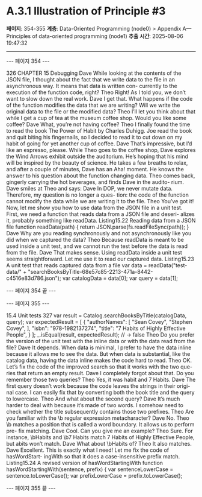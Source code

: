 # A.3.1 Illustration of Principle #3

**페이지**: 354-355
**계층**: Data-Oriented Programming (node0) > Appendix A—Principles of data-oriented programming (node1)
**추출 시간**: 2025-08-06 19:47:32

---


--- 페이지 354 ---

326 CHAPTER 15 Debugging
Dave While looking at the contents of the JSON file, I thought about the fact that we
write data to the file in an asynchronous way. It means that data is written con-
currently to the execution of the function code, right?
Theo Right! As I told you, we don’t want to slow down the real work.
Dave I get that. What happens if the code of the function modifies the data that we
are writing? Will we write the original data to the file or the modified data?
Theo I’ll let you think about that while I get a cup of tea at the museum coffee shop.
Would you like some coffee?
Dave What, you’re not having coffee?
Theo I finally found the time to read the book The Power of Habit by Charles Duhigg.
Joe read the book and quit biting his fingernails, so I decided to read it to cut
down on my habit of going for yet another cup of coffee.
Dave That’s impressive, but I’d like an espresso, please.
While Theo goes to the coffee shop, Dave explores the Wind Arrows exhibit outside the
auditorium. He’s hoping that his mind will be inspired by the beauty of science. He takes a
few breaths to relax, and after a couple of minutes, Dave has an Aha! moment. He knows
the answer to his question about the function changing data.
Theo comes back, gingerly carrying the hot beverages, and finds Dave in the audito-
rium. Dave smiles at Theo and says:
Dave In DOP, we never mutate data. Therefore, my question is no longer a ques-
tion: the code of the function cannot modify the data while we are writing it
to the file.
Theo You’ve got it! Now, let me show you how to use data from the JSON file in a
unit test. First, we need a function that reads data from a JSON file and deseri-
alizes it, probably something like readData.
Listing15.22 Reading data from a JSON file
function readData(path) {
return JSON.parse(fs.readFileSync(path));
}
Dave Why are you reading synchronously and not asynchronously like you did when
we captured the data?
Theo Because readData is meant to be used inside a unit test, and we cannot run
the test before the data is read from the file.
Dave That makes sense. Using readData inside a unit test seems straightforward. Let
me use it to read our captured data.
Listing15.23 A unit test that reads captured data from a file
var data = readData("test-data/" +
"searchBooksByTitle-68e57c85-2213-471a-8442-c4516e83d786.json");
var catalogData = data[0];
var query = data[1];

--- 페이지 354 끝 ---


--- 페이지 355 ---

15.4 Unit tests 327
var result = Catalog.searchBooksByTitle(catalogData, query);
var expectedResult = [
{
"authorNames": [
"Sean Covey",
"Stephen Covey",
],
"isbn": "978-1982137274",
"title": "7 Habits of Highly Effective People",
}
];
_.isEqual(result, expectedResult);
// → false
Theo Do you prefer the version of the unit test with the inline data or with the data
read from the file?
Dave It depends. When data is minimal, I prefer to have the data inline because it
allows me to see the data. But when data is substantial, like the catalog data,
having the data inline makes the code hard to read.
Theo OK. Let’s fix the code of the improved search so that it works with the two que-
ries that return an empty result.
Dave I completely forgot about that. Do you remember those two queries?
Theo Yes, it was habit and 7 Habits.
Dave The first query doesn’t work because the code leaves the strings in their origi-
nal case. I can easily fix that by converting both the book title and the query to
lowercase.
Theo And what about the second query?
Dave It’s much harder to deal with because it’s made of two words. I somehow need
to check whether the title subsequently contains those two prefixes.
Theo Are you familiar with the \b regular expression metacharacter?
Dave No.
Theo \b matches a position that is called a word boundary. It allows us to perform pre-
fix matching.
Dave Cool. Can you give me an example?
Theo Sure. For instance, \bHabits and \b7 Habits match 7 Habits of Highly
Effective People, but abits won’t match.
Dave What about \bHabits of?
Theo It also matches.
Dave Excellent. This is exactly what I need! Let me fix the code of hasWordStart-
ingWith so that it does a case-insensitive prefix match.
Listing15.24 A revised version of hasWordStartingWith
function hasWordStartingWith(sentence, prefix) {
var sentenceLowerCase = sentence.toLowerCase();
var prefixLowerCase = prefix.toLowerCase();

--- 페이지 355 끝 ---
